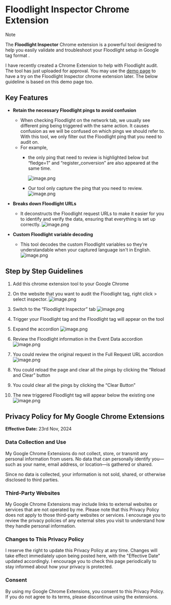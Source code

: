 # Floodlight Inspector Chrome Extension

> [!NOTE]
> The **Floodlight Inspector** Chrome extension is a powerful tool designed to help you easily validate and troubleshoot your Floodlight setup in Google tag format . 

I have recently created a Chrome Extension to help with Floodlight audit. The tool has just uploaded for approval. You may use the <a href="https://annnnangan.github.io/demo-page-for-floodlight-inspector-chrome-extension/" target="_blank">demo page</a> to have a try on the Floodlight Inspector chrome extension later. The below guideline is based on this demo page too. 


## Key Features

- **Retain the necessary Floodlight pings to avoid confusion**
    - When checking Floodlight on the network tab, we usually see different ping being triggered with the same action. It causes confusion as we will be confused on which pings we should refer to. With this tool, we only filter out the Floodlight ping that you need to audit on.
    - For example,
        - the only ping that need to review is highlighted below but “fledge=1” and “register_conversion” are also appeared at the same time.
        
            ![image.png](https://firebasestorage.googleapis.com/v0/b/testing-c9537.appspot.com/o/Floodlight-inspector%2Ffloodlight-inspector-2.png?alt=media&token=e9a893b1-72ad-4477-98d1-dfdef34d10aa)

        - Our tool only capture the ping that you need to review.
            ![image.png](https://firebasestorage.googleapis.com/v0/b/testing-c9537.appspot.com/o/Floodlight-inspector%2Ffloodlight-inspector-3.png?alt=media&token=2247467e-698d-4267-adce-0398438785e4)

           
            
- **Breaks down Floodlight URLs**
    - It deconstructs the Floodlight request URLs to make it easier for you to identify and verify the data, ensuring that everything is set up correctly.
    ![image.png](https://firebasestorage.googleapis.com/v0/b/testing-c9537.appspot.com/o/Floodlight-inspector%2Ffloodlight-inspector-4.png?alt=media&token=d21117fc-2927-4668-95fd-4888158103ad)
        
       
        
- **Custom Floodlight variable decoding**
    - This tool decodes the custom Floodlight variables so they’re understandable when your captured language isn't in English.
    ![image.png](https://firebasestorage.googleapis.com/v0/b/testing-c9537.appspot.com/o/Floodlight-inspector%2Ffloodlight-inspector-5.png?alt=media&token=2d6ef341-acda-4916-9d4d-1201b64d1648)
   
    

## Step by Step Guidelines

1. Add this chrome extension tool to your Google Chrome 
2. On the website that you want to audit the Floodlight tag, right click > select inspector. 
    ![image.png](https://firebasestorage.googleapis.com/v0/b/testing-c9537.appspot.com/o/Floodlight-inspector%2Ffloodlight-inspector-6.png?alt=media&token=65f48e51-1e74-43b0-9821-37e7f8e3def6)
        
        
3. Switch to the “Floodlight Inspector” tab
    ![image.png](https://firebasestorage.googleapis.com/v0/b/testing-c9537.appspot.com/o/Floodlight-inspector%2Ffloodlight-inspector-7.png?alt=media&token=61bf2799-b3aa-456c-a537-f22dde91e8a6)
        
       
        
4. Trigger your Floodlight tag and the Floodlight tag will appear on the tool
5. Expand the accordion 
    ![image.png](https://firebasestorage.googleapis.com/v0/b/testing-c9537.appspot.com/o/Floodlight-inspector%2Ffloodlight-inspector-8.png?alt=media&token=1f7b5b07-6a57-4009-815c-124e571db11e)
        
       
        
6. Review the Floodlight information in the Event Data accordion 
    ![image.png](https://firebasestorage.googleapis.com/v0/b/testing-c9537.appspot.com/o/Floodlight-inspector%2Ffloodlight-inspector-11.png?alt=media&token=b7408a03-1473-41bf-ae46-3fde76f1f50b)
        
       
        
7. You could review the original request in the Full Request URL accordion
    ![image.png](https://firebasestorage.googleapis.com/v0/b/testing-c9537.appspot.com/o/Floodlight-inspector%2Ffloodlight-inspector-9.png?alt=media&token=4028566c-446e-4ea9-9eb7-c98853e2f3c8)
        
       
        
8. You could reload the page and clear all the pings by clicking the “Reload and Clear” button
9. You could clear all the pings by clicking the “Clear Button”
10. The new triggered Floodlight tag will appear below the existing one
    ![image.png](https://firebasestorage.googleapis.com/v0/b/testing-c9537.appspot.com/o/Floodlight-inspector%2Ffloodlight-inspector-10.png?alt=media&token=f97eab0f-597e-4750-8a3b-7ce08a24585d)
        

## Privacy Policy for My Google Chrome Extensions  
**Effective Date:** 23rd Nov, 2024

### Data Collection and Use  
My Google Chrome Extensions do not collect, store, or transmit any personal information from users. No data that can personally identify you—such as your name, email address, or location—is gathered or shared.  

Since no data is collected, your information is not sold, shared, or otherwise disclosed to third parties.  

### Third-Party Websites  
My Google Chrome Extensions may include links to external websites or services that are not operated by me. Please note that this Privacy Policy does not apply to those third-party websites or services. I encourage you to review the privacy policies of any external sites you visit to understand how they handle personal information.  

### Changes to This Privacy Policy  
I reserve the right to update this Privacy Policy at any time. Changes will take effect immediately upon being posted here, with the "Effective Date" updated accordingly. I encourage you to check this page periodically to stay informed about how your privacy is protected.  

### Consent  
By using my Google Chrome Extensions, you consent to this Privacy Policy. If you do not agree to its terms, please discontinue using the extensions.  
